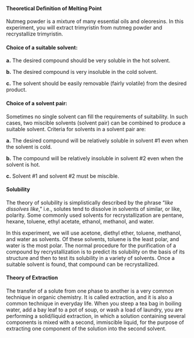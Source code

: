 #### Theoretical Definition of Melting Point
Nutmeg powder is a mixture of many essential oils and oleoresins. In this experiment, you will extract trimyristin from nutmeg powder and recrystallize trimyristin. 

#### Choice of a suitable solvent:

**a.** The desired compound should be very soluble in the hot solvent.

**b.** The desired compound is very insoluble in the cold solvent.

**c.** The solvent should be easily removable (fairly volatile) from the desired product.

#### Choice of a solvent pair:
Sometimes no single solvent can fill the requirements of suitability. In such cases, two miscible solvents (solvent pair) can be combined to produce a suitable solvent. Criteria for solvents in a solvent pair are:

**a.** The desired compound will be relatively soluble in solvent #1 even when the solvent is cold.

**b.** The compound will be relatively insoluble in solvent #2 even when the solvent is hot.

**c.** Solvent #1 and solvent #2 must be miscible.

#### Solubility
The theory of solubility is simplistically described by the phrase “*like dissolves like*,” i.e., solutes tend to dissolve in solvents of similar, or like, polarity. Some commonly used solvents for recrystallization are pentane, hexane, toluene, ethyl acetate, ethanol, methanol, and water.

In this experiment, we will use acetone, diethyl ether, toluene, methanol, and water as solvents. Of these solvents, toluene is the least polar, and water is the most polar. The normal procedure for the purification of a compound by recrystallization is to predict its solubility on the basis of its structure and then to test its solubility in a variety of solvents. Once a suitable solvent is found, that compound can be recrystallized.

#### Theory of Extraction
The transfer of a solute from one phase to another is a very common technique in organic chemistry. It is called extraction, and it is also a common technique in everyday life. When you steep a tea bag in boiling water, add a bay leaf to a pot of soup, or wash a load of laundry, you are performing a solid/liquid extraction, in which a solution containing several components is mixed with a second, immiscible liquid, for the purpose of extracting one component of the solution into the second solvent.
